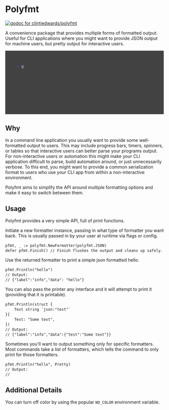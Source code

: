 # Polyfmt

[![godoc for clintjedwards/polyfmt][godoc-badge]][godoc-url]

A convenience package that provides multiple forms of formatted output. Useful for CLI applications where
you might want to provide JSON output for machine users, but pretty output for interactive users.

<img src="./demo.gif" />

## Why

In a command line application you usually want to provide some well-formatted output to users. This
may include progress bars, timers, spinners, or tables so that interactive users can better parse
your programs output. For non-interactive users or automation this might make your CLI application
difficult to parse, build automation around, or just unnecessarily verbose. To this end, you might want to
provide a common serialization format to users who use your CLI app from within a non-interactive environment.

Polyfmt aims to simplify the API around multiple formatting options and make it easy to switch between them.

## Usage

Polyfmt provides a very simple API, full of print functions.

Initiate a new formatter instance, passing in what type of formatter you want back. This is usually passed in
by your user at runtime via flags or config.

    pfmt, _ := polyfmt.NewFormatter(polyfmt.JSON)
    defer pfmt.Finish() // Finish flushes the output and cleans up safely.

Use the returned formatter to print a simple json formatted hello.

    pfmt.Println("hello")
    // Output:
    // {"label":"info","data": "hello"}

You can also pass the printer any interface and it will attempt to print it (providing that it is printable).

    pfmt.Println(struct {
        Test string `json:"test"`
    }{
        Test: "Some text",
    })
    // Output:
    // {"label":"info","data":{"test":"Some text"}}

Sometimes you'll want to output something only for specific formatters. Most commands take a list of formatters, which
tells the command to only print for those formatters.

    pfmt.Println("hello", Pretty)
    // Output:
    //

## Additional Details

You can turn off color by using the popular `NO_COLOR` environment variable.

[godoc-badge]: https://pkg.go.dev/badge/github.com/clintjedwards/polyfmt
[godoc-url]: https://pkg.go.dev/github.com/clintjedwards/polyfmt
